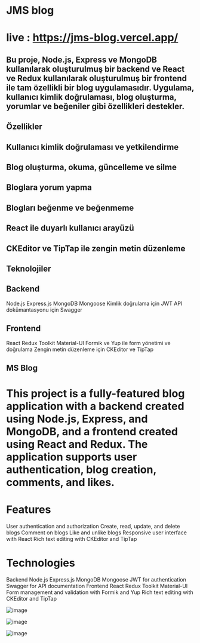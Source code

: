 # JMS blog
# live : https://jms-blog.vercel.app/

## Bu proje, Node.js, Express ve MongoDB kullanılarak oluşturulmuş bir backend ve React ve Redux kullanılarak oluşturulmuş bir frontend ile tam özellikli bir blog uygulamasıdır. Uygulama, kullanıcı kimlik doğrulaması, blog oluşturma, yorumlar ve beğeniler gibi özellikleri destekler.

## Özellikler
## Kullanıcı kimlik doğrulaması ve yetkilendirme
## Blog oluşturma, okuma, güncelleme ve silme
## Bloglara yorum yapma
## Blogları beğenme ve beğenmeme
## React ile duyarlı kullanıcı arayüzü
## CKEditor ve TipTap ile zengin metin düzenleme

## Teknolojiler
## Backend
Node.js
Express.js
MongoDB
Mongoose
Kimlik doğrulama için JWT
API dokümantasyonu için Swagger

## Frontend
React
Redux Toolkit
Material-UI
Formik ve Yup ile form yönetimi ve doğrulama
Zengin metin düzenleme için CKEditor ve TipTap


## MS Blog
# This project is a fully-featured blog application with a backend created using Node.js, Express, and MongoDB, and a frontend created using React and Redux. The application supports user authentication, blog creation, comments, and likes.

# Features
User authentication and authorization
Create, read, update, and delete blogs
Comment on blogs
Like and unlike blogs
Responsive user interface with React
Rich text editing with CKEditor and TipTap

# Technologies
Backend
Node.js
Express.js
MongoDB
Mongoose
JWT for authentication
Swagger for API documentation
Frontend
React
Redux Toolkit
Material-UI
Form management and validation with Formik and Yup
Rich text editing with CKEditor and TipTap

![image](https://github.com/Mfeyza/JMS_Blog/assets/144602340/ef514b84-9168-4623-a4b6-82cbc844d88d)

![image](https://github.com/Mfeyza/JMS_Blog/assets/144602340/bc6f357e-5ee4-48cb-826a-40e0338d500e)

![image](https://github.com/Mfeyza/JMS_Blog/assets/144602340/1938a2e2-e337-440e-977b-cb27a95d83c7)






